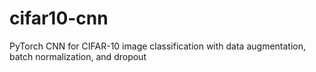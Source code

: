# cifar10-cnn
PyTorch CNN for CIFAR-10 image classification with data augmentation, batch normalization, and dropout
